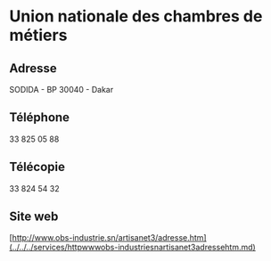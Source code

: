 # Union nationale des chambres de métiers

**Adresse**
-----------

SODIDA - BP 30040 - Dakar

**Téléphone**
-------------

33 825 05 88

**Télécopie**
-------------

33 824 54 32

**Site web**
------------

[http://www.obs-industrie.sn/artisanet3/adresse.htm](../../../services/httpwwwobs-industriesnartisanet3adressehtm.md)